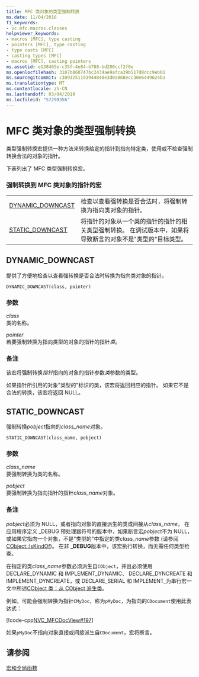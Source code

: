 ```yaml
---
title: MFC 类对象的类型强制转换
ms.date: 11/04/2016
f1_keywords:
- vc.mfc.macros.classes
helpviewer_keywords:
- macros [MFC], type casting
- pointers [MFC], type casting
- type casts [MFC]
- casting types [MFC]
- macros [MFC], casting pointers
ms.assetid: e138465e-c35f-4e84-b788-bd200ccf2f0e
ms.openlocfilehash: 3107b860747bc2434ae9afca39b517d8dcc9eb01
ms.sourcegitcommit: c3093251193944840e3d0a068ecc30e6449624ba
ms.translationtype: MT
ms.contentlocale: zh-CN
ms.lasthandoff: 03/04/2019
ms.locfileid: "57299356"
---
```

# <a name="type-casting-of-mfc-class-objects"></a>MFC 类对象的类型强制转换

类型强制转换宏提供一种方法来转换给定的指针到指向特定类，使用或不检查强制转换合法的对象的指针。

下表列出了 MFC 类型强制转换宏。

### <a name="macros-that-cast-pointers-to-mfc-class-objects"></a>强制转换到 MFC 类对象的指针的宏

|||
|-|-|
|[DYNAMIC_DOWNCAST](#dynamic_downcast)|检查以查看强转换是否合法时，将强制转换为指向类对象的指针。|
|[STATIC_DOWNCAST](#static_downcast)|将指针的对象从一个类的指针的指针的相关类型强制转换。 在调试版本中，如果将导致断言的对象不是"类型的"目标类型。|

##  <a name="dynamic_downcast"></a>  DYNAMIC_DOWNCAST

提供了方便地检查以查看强转换是否合法时转换为指向类对象的指针。

```
DYNAMIC_DOWNCAST(class, pointer)
```

### <a name="parameters"></a>参数

*class*<br/>
类的名称。

*pointer*<br/>
若要强制转换为指向类型的对象的指针的指针*类*。

### <a name="remarks"></a>备注

该宏将强制转换*指针*指向的对象的指针参数*类*参数的类型。

如果指针所引用的对象"类型的"标识的类，该宏将返回相应的指针。 如果它不是合法的转换，该宏将返回 NULL。

##  <a name="static_downcast"></a>  STATIC_DOWNCAST

强制转换*pobject*指向的*class_name*对象。

```
STATIC_DOWNCAST(class_name, pobject)
```

### <a name="parameters"></a>参数

*class_name*<br/>
要强制转换为类的名称。

*pobject*<br/>
要强制转换为指向指针的指针*class_name*对象。

### <a name="remarks"></a>备注

*pobject*必须为 NULL，或者指向对象的直接派生的类或间接从*class_name*。 在应用程序定义 _DEBUG 预处理器符号的版本中，如果断言宏*pobject*不为 NULL，或如果它指向一个对象，不是"类型的"中指定的类*class_name*参数 (请参阅[CObject::IsKindOf](../../mfc/reference/cobject-class.md#iskindof))。 在非 **_DEBUG**版本中，该宏执行转换，而无需任何类型检查。

在指定的类*class_name*参数必须派生自`CObject`，并且必须使用 DECLARE_DYNAMIC 和 IMPLEMENT_DYNAMIC、 DECLARE_DYNCREATE 和 IMPLEMENT_DYNCREATE，或 DECLARE_SERIAL 和 IMPLEMENT_为串行宏一文中所述[CObject 类：从 CObject 派生类](../../mfc/deriving-a-class-from-cobject.md)。

例如，可能会强制转换为指针`CMyDoc`，称为`pMyDoc`，为指向的`CDocument`使用此表达式：

[!code-cpp[NVC_MFCDocView#197](../../mfc/codesnippet/cpp/type-casting-of-mfc-class-objects_1.cpp)]

如果`pMyDoc`不指向对象直接或间接派生自`CDocument`，宏将断言。

## <a name="see-also"></a>请参阅

[宏和全局函数](../../mfc/reference/mfc-macros-and-globals.md)
